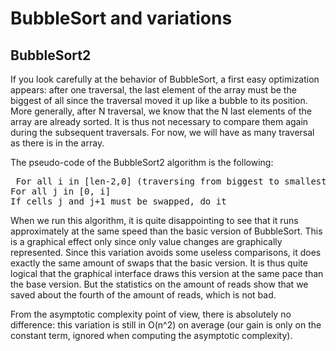 
# BubbleSort and variations #

## BubbleSort2 ##

If you look carefully at the behavior of BubbleSort, a first easy
optimization appears: after one traversal, the last element of the array
must be the biggest of all since the traversal moved it up like a bubble to
its position. More generally, after N traversal, we know that the N last
elements of the array are already sorted. It is thus not necessary to
compare them again during the subsequent traversals. For now, we will have
as many traversal as there is in the array.

  
  

The pseudo-code of the BubbleSort2 algorithm is the following:


<pre> For all i in [len-2,0] (traversing from biggest to smallest)
For all j in [0, i]
If cells j and j+1 must be swapped, do it</pre>
  
  

When we run this algorithm, it is quite disappointing to see that it runs
approximately at the same speed than the basic version of BubbleSort. This
is a graphical effect only since only value changes are graphically
represented. Since this variation avoids some useless comparisons, it does
exactly the same amount of swaps that the basic version. It is thus quite
logical that the graphical interface draws this version at the same pace
than the base version. But the statistics on the amount of reads show that we
saved about the fourth of the amount of reads, which is not bad.

From the asymptotic complexity point of view, there is absolutely no
difference: this variation is still in O(n^2) on average (our gain is only
on the constant term, ignored when computing the asymptotic complexity).

